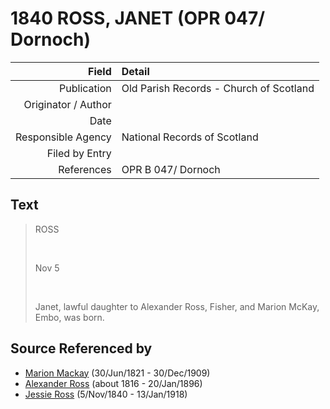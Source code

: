 ﻿---
layout: page
permalink: /sources/s88130431
---

# 1840 ROSS, JANET (OPR 047/ Dornoch)

Field | Detail
---:|:---
Publication | Old Parish Records - Church of Scotland
Originator / Author | 
Date | 
Responsible Agency | National Records of Scotland
Filed by Entry | 
References | OPR B 047/ Dornoch

## Text

> ROSS
>
> <br/>
>
> Nov 5
>
> <br/>
>
> Janet, lawful daughter to Alexander Ross, Fisher, and Marion McKay, Embo, was born.
>

## Source Referenced by

* [Marion Mackay](../people/@78930004@-marion-mackay-b1821-6-30-d1909-12-30.md) (30/Jun/1821 - 30/Dec/1909)
* [Alexander Ross](../people/@81387900@-alexander-ross-b1816-d1896-1-20.md) (about 1816 - 20/Jan/1896)
* [Jessie Ross](../people/@60546968@-jessie-ross-b1840-11-5-d1918-1-13.md) (5/Nov/1840 - 13/Jan/1918)
